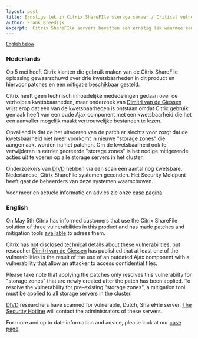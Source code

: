 ```yaml
---
layout: post
title: Ernstige lek in Citrix ShareFIle storage server / Critical vulnerability in Citrix ShareFIle storage server
author: Frank Breedijk
excerpt:  Citrix ShareFIle servers bevatten een ernstig lek waarmee een aanvaller gevoelige informatie kan achterhalen / Citrix ShareFile servers contain a vulnerability that allows an attacker to obtain sensitive information.
---
```

<small>[English below](#english)</small>

### Nederlands

Op 5 mei heeft Citrix klanten die gebruik maken van de Citrix ShareFile oplossing gewaarschuwd over drie kwetsbaarheden in dit product en hiervoor patches en een mitigatie [beschikbaar](https://support.citrix.com/article/CTX269341) gesteld. 

Citrix heeft geen technisch inhoudelijke mededelingen gedaan over de verholpen kwetsbaarheden, maar onderzoek van [Dimitri van de Giessen](https://twitter.com/DimitriNL) wijst erop dat een van de kwetsbaarheden is ontstaan omdat Citrix gebruik gemaak heeft van een oude Ajax component met een kwetsbaarheid die het een aanvaller mogelijk maakt vertrouwelijke bestanden te lezen.

Opvallend is dat de het uitvoeren van de patch er slechts voor zorgt dat de kwetsbaarheid niet meer voorkomt in nieuwe "storage zones" die aangemaakt worden na het patchen. Om de kwetsbaarheid ook te verwijderen in eerder gecreerde "storage zones" is het nodige mitigerende acties uit te voeren op alle storage servers in het cluster.

Onderzoekers van [DIVD](https://www.divd.nl) hebben via een scan een aantal nog kwetsbare, Nederlandse, Citrix ShareFIle systemen geconden. Het Security Meldpunt heeft gaat de beheerders van deze systemen waarschuwen.

Voor meer en actuele informatie en advies zie onze [case pagina](/DIVD-2020-00007/).

### English

On May 5th Citrix has informed customers that use the Citrix ShareFile solution of three vulnerabilities in this product and has made patches and mitigation tools [available](https://support.citrix.com/article/CTX269341) to adress them. 

Citrix has not disclosed technical details about these vulnerabilities, but reseacher [Dimitri van de Giessen](https://twitter.com/DimitriNL) has published that at least one of the vulnerabilities is the result of the use of an outdated Ajax component with a vulnerability that allow an attacker to access confidential files.

Please take note that applying the patches only resolves this vulnerabilty for "storage zones" that are newly created after the patch has been applied. To resolve the vulnerability for pre-existing "storage zones", a mitigation tool must be applied to all storage servers in the cluster.

[DIVD](https://www.divd.nl) researchers have scanned for vulnerable, Dutch, ShareFile server. [The Security Hotline](https://www.securitymeldpunt.nl) will contact the administrators of these servers.

For more and up to date information and advice, please look at our [case page](/DIVD-2020-00007/).
